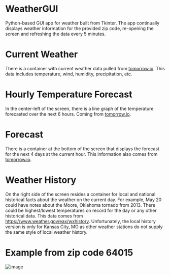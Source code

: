 # WeatherGUI
Python-based GUI app for weather built from Tkinter. The app continually displays weather information for the provided zip code, re-opening the screen and refreshing the data every 5 minutes. 

# Current Weather
There is a container with current weather data pulled from [tomorrow.io](https://www.tomorrow.io/). This data includes temperature, wind, humidity, precipitation, etc.

# Hourly Temperature Forecast
In the center-left of the screen, there is a line graph of the temperature forecasted over the next 6 hours. Coming from [tomorrow.io](https://www.tomorrow.io/).

# Forecast
There is a container at the bottom of the screen that displays the forecast for the next 4 days at the current hour. This information also comes from [tomorrow.io](https://www.tomorrow.io/).

# Weather History
On the right side of the screen resides a container for local and national historical facts about the weather on the current day. For example, May 20 could have notes about the Moore, Oklahoma tornado from 2013. There could be highest/lowest temperatures on record for the day or any other historical data. This data comes from https://www.weather.gov/eax/wxhistory. Unfortunately, the local history version is only for Kansas City, MO as other weather stations do not supply the same style of local weather history. 

# Example from zip code 64015
![image](https://github.com/user-attachments/assets/82992a32-d98a-460d-9394-bd8972fe72b9)
